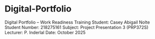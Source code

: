 # Digital-Portfolio
Digital Portfolio – Work Readiness Training  Student: Casey Abigail Nolte Student Number: 218275161 Subject: Project Presentation 3 (PRP372S) Lecturer: P. Inderlal Date: October 2025
